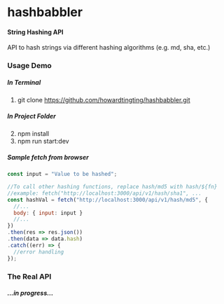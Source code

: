 hashbabbler
========

#### String Hashing API ####

API to hash strings via different hashing algorithms (e.g. md, sha, etc.)

### Usage Demo ###

##### In Terminal #####
1. git clone https://github.com/howardtingting/hashbabbler.git

##### In Project Folder #####
2. npm install
3. npm run start:dev
##### Sample fetch from browser #####
```javascript
const input = "Value to be hashed";

//To call other hashing functions, replace hash/md5 with hash/${fn}
//example: fetch("http://localhost:3000/api/v1/hash/sha1", ...
const hashVal = fetch("http://localhost:3000/api/v1/hash/md5", {
  //...
  body: { input: input }
  //...
})
.then(res => res.json())
.then(data => data.hash)
.catch((err) => {
  //error handling
});
```

### The Real API ###

##### ...in progress... #####
